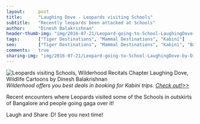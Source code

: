 ```yaml
---
layout:     post
title:      "Laughing Dove - Leopards visiting Schools"
subtitle:   "Recently leopards been attacked at Schools"
author:     "Dinesh Balakrishnan"
header-thumb-img: "img/2016-07-21/Leopard-going-to-School-LaughingDove-by-DineshBalakrishnan-thumb.jpg"
tags:       ["Tiger Destinations", "Mammal Destinations", "Kabini"]
seo: 		["Tiger Destinations", "Mammal Destinations", "Kabini", "Bangalore"]
comments:   true
sharing-img: "img/2016-07-21/Leopard-going-to-School-LaughingDove-by-DineshBalakrishnan.jpg"
---
```



<img src="{{ site.baseurl }}/img/2016-07-21/Leopard-going-to-School-LaughingDove-by-DineshBalakrishnan.jpg" alt="Leopards visiting Schools, Wilderhood Recitals Chapter Laughing Dove, Wildlife Cartoons by Dinesh Balakrishnan">

<em>
Wilderhood offers you best deals in booking for Kabini trips. <a href="http://www.wilderhood.com/destination/Kabini" target="_blank">Check out!>></a>
</em>

<p>
Recent encounters where Leopards visited some of the Schools in outskirts of Bangalore and people going gaga over it!
</p>

<p>
Laugh and Share :D! See you next time!
</p>